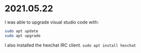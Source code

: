 # 2021.05.22

I was able to upgrade visual studio code with:

```bash
sudo apt update
sudo apt upgrade
```

I also installed the hexchat IRC client.  `sudo apt install hexchat`
